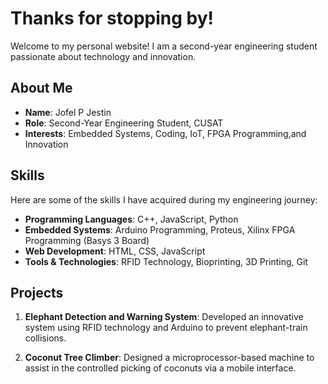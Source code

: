 # Thanks for stopping by!

Welcome to my personal website! I am a second-year engineering student passionate about technology and innovation. 

## About Me
- **Name**: Jofel P Jestin
- **Role**: Second-Year Engineering Student, CUSAT
- **Interests**: Embedded Systems, Coding, IoT, FPGA Programming,and Innovation


## Skills
Here are some of the skills I have acquired during my engineering journey:

- **Programming Languages**: C++, JavaScript, Python
- **Embedded Systems**: Arduino Programming, Proteus, Xilinx FPGA Programming (Basys 3 Board)
- **Web Development**: HTML, CSS, JavaScript
- **Tools & Technologies**: RFID Technology, Bioprinting, 3D Printing, Git

## Projects
1. **Elephant Detection and Warning System**: Developed an innovative system using RFID technology and Arduino to prevent elephant-train collisions.

2. **Coconut Tree Climber**: Designed a microprocessor-based machine to assist in the controlled picking of coconuts via a mobile interface.
